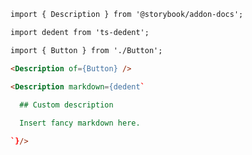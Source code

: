 ```md filename="Button.stories.mdx" renderer="common" language="mdx"
import { Description } from '@storybook/addon-docs';

import dedent from 'ts-dedent';

import { Button } from './Button';

<Description of={Button} />

<Description markdown={dedent`
  
  ## Custom description

  Insert fancy markdown here.

`}/>
```
